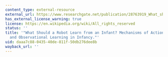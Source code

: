 ```yaml
---
content_type: external-resource
external_url: https://www.researchgate.net/publication/28763919_What_should_a_robot_learn_from_an_infant_Mechanisms_of_action_interpretation_and_observational_learning_in_infancy
has_external_license_warning: true
license: https://en.wikipedia.org/wiki/All_rights_reserved
status: ''
title: '"What Should a Robot Learn from an Infant? Mechanisms of Action Interpretation
  and Observational Learning in Infancy."'
uid: daaa7c88-0435-40de-811f-50db276dee8b
wayback_url: ''
---
```

